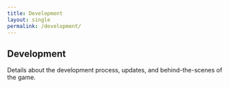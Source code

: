 ```yaml
---
title: Development
layout: single
permalink: /development/
---
```


## Development

Details about the development process, updates, and behind-the-scenes of the game.
